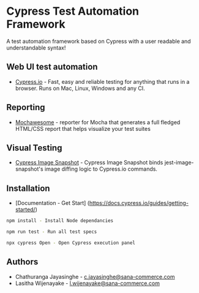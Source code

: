 # Cypress Test Automation Framework

A test automation framework based on Cypress with a user readable and understandable syntax!

## Web UI test automation

* [Cypress.io](https://github.com/cypress-io/cypress) - Fast, easy and reliable testing for anything that runs in a browser. Runs on Mac, Linux, Windows and any CI.

## Reporting

* [Mochawesome](https://github.com/adamgruber/mochawesome) - reporter for Mocha that generates a full fledged HTML/CSS report that helps visualize your test suites

## Visual Testing

* [Cypress Image Snapshot](https://github.com/palmerhq/cypress-image-snapshot) - Cypress Image Snapshot binds jest-image-snapshot's image diffing logic to Cypress.io commands.

## Installation

* [Documentation - Get Start] (https://docs.cypress.io/guides/getting-started/)

```bash
npm install - Install Node dependancies

npm run test - Run all test specs

npx cypress Open - Open Cypress execution panel
```

## Authors

* Chathuranga Jayasinghe - c.jayasinghe@sana-commerce.com
* Lasitha Wijenayake - l.wijenayake@sana-commerce.com

